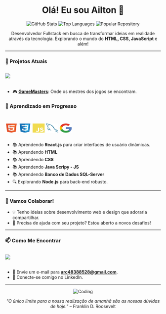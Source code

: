 <h1 align="center">Olá! Eu sou Ailton 🚀</h1>


<div align="center">
  <!-- Painel 1: Estatísticas do GitHub -->
  <picture>
    <source
      srcset="https://github-readme-stats.vercel.app/api?username=ailton019&show_icons=true&theme=dark"
      media="(prefers-color-scheme: dark)"
    />
    <source
      srcset="https://github-readme-stats.vercel.app/api?username=ailton019&show_icons=true"
      media="(prefers-color-scheme: light), (prefers-color-scheme: no-preference)"
    />
    <img src="https://github-readme-stats.vercel.app/api?username=ailton019&show_icons=true" alt="GitHub Stats" />
  </picture>

  <!-- Painel 2: Linguagens Mais Usadas -->
  <picture>
    <source
      srcset="https://github-readme-stats.vercel.app/api/top-langs/?username=ailton019&layout=compact&theme=dark"
      media="(prefers-color-scheme: dark)"
    />
    <source
      srcset="https://github-readme-stats.vercel.app/api/top-langs/?username=ailton019&layout=compact&theme=light"
      media="(prefers-color-scheme: light), (prefers-color-scheme: no-preference)"
    />
    <img src="https://github-readme-stats.vercel.app/api/top-langs/?username=ailton019&layout=compact" alt="Top Languages" />
  </picture>

  <!-- Painel 3: Repositórios Mais Populares -->
  <picture>
    <source
      srcset="https://github-readme-stats.vercel.app/api/pin/?username=ailton019&repo=nome-do-repositorio&theme=dark"
      media="(prefers-color-scheme: dark)"
    />
    <source
      srcset="https://github-readme-stats.vercel.app/api/pin/?username=ailton019&repo=nome-do-repositorio&theme=light"
      media="(prefers-color-scheme: light), (prefers-color-scheme: no-preference)"
    />
    <img src="https://github-readme-stats.vercel.app/api/pin/?username=ailton019&repo=nome-do-repositorio" alt="Popular Repository" />
  </picture>
</div>



<p align="center">
  Desenvolvedor Fullstack em busca de transformar ideias em realidade através da tecnologia. Explorando o mundo do <strong>HTML, CSS, JavaScript</strong> e além!
</p>

---

### 🔭 Projetos Atuais

##

<div>
<a href="[https://www.youtube.com/channel/UC_-uuuZbY0AAt9CViNzvc-Q](https://www.youtube.com/@GameMastersOficiall)" target="_blank"><img src="https://img.shields.io/badge/YouTube-FF0000?style=for-the-badge&logo=youtube&logoColor=white" target="_blank"></a>
</div>   

##

- 🎮 **[GameMasters](https://github.com/ailton019/gamemasters)**: Onde os mestres dos jogos se encontram.


### 🌱 Aprendizado em Progresso

##

<div style="display: inline_block"><br>
  <img align="center" alt="HTML" height="30" width="40" src="https://raw.githubusercontent.com/devicons/devicon/master/icons/html5/html5-original.svg">
  <img align="center" alt="CSS" height="30" width="40" src="https://raw.githubusercontent.com/devicons/devicon/master/icons/css3/css3-original.svg">
  <img align="center" alt="JavaScript" height="30" width="40" src="https://raw.githubusercontent.com/devicons/devicon/master/icons/javascript/javascript-plain.svg">
  <img align="center" alt="Database" height="30" width="40" src="https://raw.githubusercontent.com/devicons/devicon/master/icons/mysql/mysql-original.svg">
  <img align="center" alt="Gmail" height="30" width="40" src="https://raw.githubusercontent.com/devicons/devicon/master/icons/google/google-original.svg">
</div>

##

- 📚 Aprendendo **React.js** para criar interfaces de usuário dinâmicas.
- 📚 Aprendendo **HTML** 
- 📚 Aprendendo **CSS**
- 📚 Aprendendo **Java Scripy - JS**
- 📚 Aprendendo **Banco de Dados SQL-Server**
- 🔍 Explorando **Node.js** para back-end robusto.

---

### 🤝 Vamos Colaborar!

- 💡 Tenho ideias sobre desenvolvimento web e design que adoraria compartilhar.
- 🤔 Precisa de ajuda com seu projeto? Estou aberto a novos desafios!

---

### 📫 Como Me Encontrar

##

<div>
<a href = "mailto:contatorafaballerini@gmail.com"><img src="https://img.shields.io/badge/-Gmail-%23333?style=for-the-badge&logo=gmail&logoColor=white" target="_blank"></a>
</div>

##
- 💌 Envie um e-mail para **arc48388528@gmail.com**.
- 💼 Conecte-se comigo no <a style="text-decoration: none;" href="https://www.linkedin.com/in/ailton019](https://www.linkedin.com/in/ailton-rocha-b32206172/">LinkedIn</a>.

---

<p align="center">
  <img src="https://github.com/ailton019/ailton019/assets/coding.gif" alt="Coding" width="250"/>
</p>

<p align="center">
  <em>"O único limite para a nossa realização de amanhã são as nossas dúvidas de hoje."</em> – Franklin D. Roosevelt
</p>


